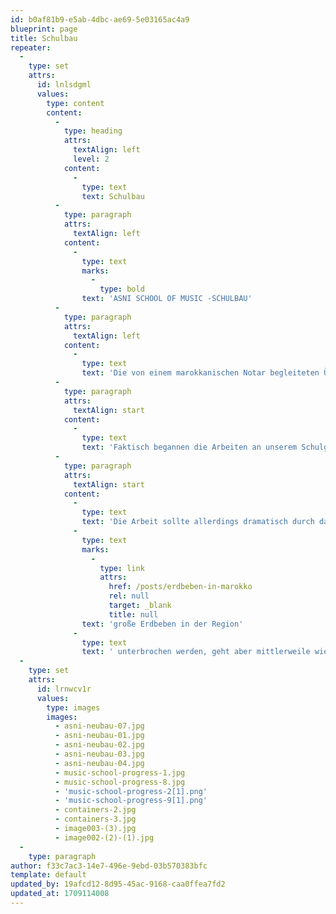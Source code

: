 ```yaml
---
id: b0af81b9-e5ab-4dbc-ae69-5e03165ac4a9
blueprint: page
title: Schulbau
repeater:
  -
    type: set
    attrs:
      id: lnlsdgml
      values:
        type: content
        content:
          -
            type: heading
            attrs:
              textAlign: left
              level: 2
            content:
              -
                type: text
                text: Schulbau
          -
            type: paragraph
            attrs:
              textAlign: left
            content:
              -
                type: text
                marks:
                  -
                    type: bold
                text: 'ASNI SCHOOL OF MUSIC -SCHULBAU'
          -
            type: paragraph
            attrs:
              textAlign: left
            content:
              -
                type: text
                text: 'Die von einem marokkanischen Notar begleiteten Übertragungsformalitäten sollten noch einige Zeit in Anspruch nehmen, so dass wir davon ausgegangen waren, Anfang 2020 mit dem Bau der Musikschule beginnen zu können.'
          -
            type: paragraph
            attrs:
              textAlign: start
            content:
              -
                type: text
                text: 'Faktisch begannen die Arbeiten an unserem Schulgebäude allerdings erst im Mai 2023, Corona ebenso wie die deutsch-marokkanische Krise um die Westsahara hatten uns weiter aufgehalten. Mittlerweile sind wir allerdings mit Hochdruck bei der Arbeit, wie die nachfolgenden Bilder eindrücklich zeigen!'
          -
            type: paragraph
            attrs:
              textAlign: start
            content:
              -
                type: text
                text: 'Die Arbeit sollte allerdings dramatisch durch das '
              -
                type: text
                marks:
                  -
                    type: link
                    attrs:
                      href: /posts/erdbeben-in-marokko
                      rel: null
                      target: _blank
                      title: null
                text: 'große Erdbeben in der Region'
              -
                type: text
                text: ' unterbrochen werden, geht aber mittlerweile wieder aktiv weiter!  '
  -
    type: set
    attrs:
      id: lrnwcv1r
      values:
        type: images
        images:
          - asni-neubau-07.jpg
          - asni-neubau-01.jpg
          - asni-neubau-02.jpg
          - asni-neubau-03.jpg
          - asni-neubau-04.jpg
          - music-school-progress-1.jpg
          - music-school-progress-8.jpg
          - 'music-school-progress-2[1].png'
          - 'music-school-progress-9[1].png'
          - containers-2.jpg
          - containers-3.jpg
          - image003-(3).jpg
          - image002-(2)-(1).jpg
  -
    type: paragraph
author: f33c7ac3-14e7-496e-9ebd-03b570383bfc
template: default
updated_by: 19afcd12-8d95-45ac-9168-caa0ffea7fd2
updated_at: 1709114008
---
```

